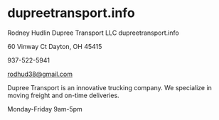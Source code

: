 # dupreetransport.info

Rodney Hudlin
Dupree Transport LLC
dupreetransport.info

60 Vinway Ct
Dayton, OH 45415

937-522-5941

rodhud38@gmail.com

Dupree Transport is an innovative trucking company. We specialize in moving freight and on-time deliveries.

Monday-Friday 9am-5pm

